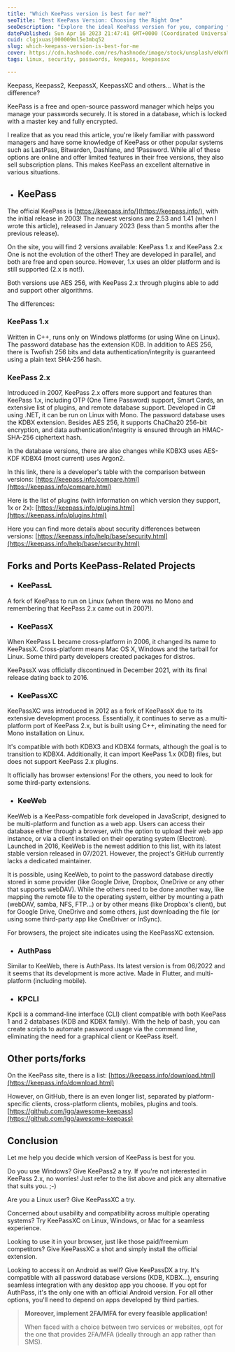 ```yaml
---
title: "Which KeePass version is best for me?"
seoTitle: "Best KeePass Version: Choosing the Right One"
seoDescription: "Explore the ideal KeePass version for you, comparing features, compatibility, and security across KeePass, KeePass2, KeePassX, KeePassXC, and more"
datePublished: Sun Apr 16 2023 21:47:41 GMT+0000 (Coordinated Universal Time)
cuid: clgjxuasj000009ml5e3mbq52
slug: which-keepass-version-is-best-for-me
cover: https://cdn.hashnode.com/res/hashnode/image/stock/unsplash/eNxYF6cexYU/upload/414830469ada14a7c1b6f79ee75ae394.jpeg
tags: linux, security, passwords, keepass, keepassxc

---
```


Keepass, Keepass2, KeepassX, KeepassXC and others... What is the difference?

KeePass is a free and open-source password manager which helps you manage your passwords securely. It is stored in a database, which is locked with a master key and fully encrypted.

I realize that as you read this article, you're likely familiar with password managers and have some knowledge of KeePass or other popular systems such as LastPass, Bitwarden, Dashlane, and 1Password. While all of these options are online and offer limited features in their free versions, they also sell subscription plans. This makes KeePass an excellent alternative in various situations.

* ## KeePass
    

The official KeePass is [https://keepass.info/](https://keepass.info/), with the initial release in 2003! The newest versions are 2.53 and 1.41 (when I wrote this article), released in January 2023 (less than 5 months after the previous release).

On the site, you will find 2 versions available: KeePass 1.x and KeePass 2.x One is not the evolution of the other! They are developed in parallel, and both are free and open source. However, 1.x uses an older platform and is still supported (2.x is not!).

Both versions use AES 256, with KeePass 2.x through plugins able to add and support other algorithms.

The differences:

### KeePass 1.x

Written in C++, runs only on Windows platforms (or using Wine on Linux). The password database has the extension KDB. In addition to AES 256, there is Twofish 256 bits and data authentication/integrity is guaranteed using a plain text SHA-256 hash.

### KeePass 2.x

Introduced in 2007, KeePass 2.x offers more support and features than KeePass 1.x, including OTP (One Time Password) support, Smart Cards, an extensive list of plugins, and remote database support. Developed in C# using .NET, it can be run on Linux with Mono. The password database uses the KDBX extension. Besides AES 256, it supports ChaCha20 256-bit encryption, and data authentication/integrity is ensured through an HMAC-SHA-256 ciphertext hash.

In the database versions, there are also changes while KDBX3 uses AES-KDF KDBX4 (most current) uses Argon2.

In this link, there is a developer's table with the comparison between versions: [https://keepass.info/compare.html](https://keepass.info/compare.html)

Here is the list of plugins (with information on which version they support, 1x or 2x): [https://keepass.info/plugins.html](https://keepass.info/plugins.html)

Here you can find more details about security differences between versions: [https://keepass.info/help/base/security.html](https://keepass.info/help/base/security.html)

## Forks and Ports KeePass-Related Projects

* ### KeePassL
    

A fork of KeePass to run on Linux (when there was no Mono and remembering that KeePass 2.x came out in 2007!).

* ### KeePassX
    

When KeePass L became cross-platform in 2006, it changed its name to KeePassX. Cross-platform means Mac OS X, Windows and the tarball for Linux. Some third party developers created packages for distros.

KeePassX was officially discontinued in December 2021, with its final release dating back to 2016.

* ### KeePassXC
    

KeePassXC was introduced in 2012 as a fork of KeePassX due to its extensive development process. Essentially, it continues to serve as a multi-platform port of KeePass 2.x, but is built using C++, eliminating the need for Mono installation on Linux.

It's compatible with both KDBX3 and KDBX4 formats, although the goal is to transition to KDBX4. Additionally, it can import KeePass 1.x (KDB) files, but does not support KeePass 2.x plugins.

It officially has browser extensions! For the others, you need to look for some third-party extensions.

* ### KeeWeb
    

KeeWeb is a KeePass-compatible fork developed in JavaScript, designed to be multi-platform and function as a web app. Users can access their database either through a browser, with the option to upload their web app instance, or via a client installed on their operating system (Electron). Launched in 2016, KeeWeb is the newest addition to this list, with its latest stable version released in 07/2021. However, the project's GitHub currently lacks a dedicated maintainer.

It is possible, using KeeWeb, to point to the password database directly stored in some provider (like Google Drive, Dropbox, OneDrive or any other that supports webDAV). While the others need to be done another way, like mapping the remote file to the operating system, either by mounting a path (webDAV, samba, NFS, FTP...) or by other means (like Dropbox's client), but for Google Drive, OneDrive and some others, just downloading the file (or using some third-party app like OneDriver or InSync).

For browsers, the project site indicates using the KeePassXC extension.

* ### AuthPass
    

Similar to KeeWeb, there is AuthPass. Its latest version is from 06/2022 and it seems that its development is more active. Made in Flutter, and multi-platform (including mobile).

* ### KPCLI
    

Kpcli is a command-line interface (CLI) client compatible with both KeePass 1 and 2 databases (KDB and KDBX family). With the help of bash, you can create scripts to automate password usage via the command line, eliminating the need for a graphical client or KeePass itself.

## Other ports/forks

On the KeePass site, there is a list: [https://keepass.info/download.html](https://keepass.info/download.html)

However, on GitHub, there is an even longer list, separated by platform-specific clients, cross-platform clients, mobiles, plugins and tools. [https://github.com/lgg/awesome-keepass](https://github.com/lgg/awesome-keepass)

## Conclusion

Let me help you decide which version of KeePass is best for you.

Do you use Windows? Give KeePass2 a try. If you're not interested in KeePass 2.x, no worries! Just refer to the list above and pick any alternative that suits you. ;-)

Are you a Linux user? Give KeePassXC a try.

Concerned about usability and compatibility across multiple operating systems? Try KeePassXC on Linux, Windows, or Mac for a seamless experience.

Looking to use it in your browser, just like those paid/freemium competitors? Give KeePassXC a shot and simply install the official extension.

Looking to access it on Android as well? Give KeePassDX a try. It's compatible with all password database versions (KDB, KDBX...), ensuring seamless integration with any desktop app you choose. If you opt for AuthPass, it's the only one with an official Android version. For all other options, you'll need to depend on apps developed by third parties.

> **Moreover, implement 2FA/MFA for every feasible application!**
> 
> When faced with a choice between two services or websites, opt for the one that provides 2FA/MFA (ideally through an app rather than SMS).